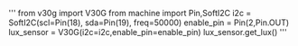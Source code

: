 '''
from v30g import V30G
from machine import Pin,SoftI2C
i2c = SoftI2C(scl=Pin(18), sda=Pin(19), freq=50000)
enable_pin = Pin(2,Pin.OUT)
lux_sensor = V30G(i2c=i2c,enable_pin=enable_pin)
lux_sensor.get_lux()
'''
